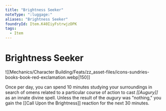 ```yaml
---
title: "Brightness Seeker"
noteType: ":luggage:"
aliases: "Brightness Seeker"
foundryId: Item.K40IiyFstrwjzDPK
tags:
  - Item
---
```


# Brightness Seeker
![[Mechanics/Character Building/Feats/zz_asset-files/icons-sundries-books-book-red-exclamation.webp|150]]

Once per day, you can spend 10 minutes studying your surroundings in search of omens related to a particular course of action to cast _[[Augury]]_ as an innate divine spell. Unless the result of the _augury_ was "nothing," you gain the [[Call Upon the Brightness]] reaction for the next 30 minutes.
